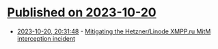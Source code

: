 # [Published on 2023-10-20](index.md)

* [2023-10-20, 20:31:48](https://lobste.rs/s/yo0lhm/mitigating_hetzner_linode_xmpp_ru_mitm) - [Mitigating the Hetzner/Linode XMPP.ru MitM interception incident](https://www.devever.net/~hl/xmpp-incident)
